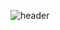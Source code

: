 ![header](https://capsule-render.vercel.app/api?type=waving&color=auto&height=200&section=header&text="게시판만들기"%20render&fontSize=50)

